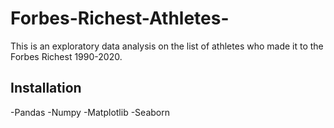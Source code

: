 # Forbes-Richest-Athletes-
This is an exploratory data analysis on the list of athletes who made it to the Forbes Richest 1990-2020.


## Installation
-Pandas
-Numpy
-Matplotlib
-Seaborn
